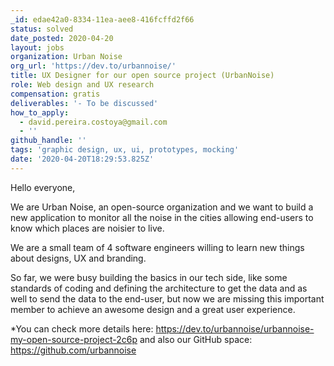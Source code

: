 ```yaml
---
_id: edae42a0-8334-11ea-aee8-416fcffd2f66
status: solved
date_posted: 2020-04-20
layout: jobs
organization: Urban Noise
org_url: 'https://dev.to/urbannoise/'
title: UX Designer for our open source project (UrbanNoise)
role: Web design and UX research
compensation: gratis
deliverables: '- To be discussed'
how_to_apply:
  - david.pereira.costoya@gmail.com
  - ''
github_handle: ''
tags: 'graphic design, ux, ui, prototypes, mocking'
date: '2020-04-20T18:29:53.825Z'
---
```

Hello everyone,

We are Urban Noise, an open-source organization and we want to build a new application to monitor all the noise in the cities allowing end-users to know which places are noisier to live. 

We are a small team of 4 software engineers willing to learn new things about designs, UX and branding.

So far, we were busy building the basics in our tech side, like some standards of coding and defining the architecture to get the data and as well to send the data to the end-user, but now we are missing this important member to achieve an awesome design and a great user experience.

*You can check more details here: https://dev.to/urbannoise/urbannoise-my-open-source-project-2c6p and also our GitHub space: https://github.com/urbannoise
